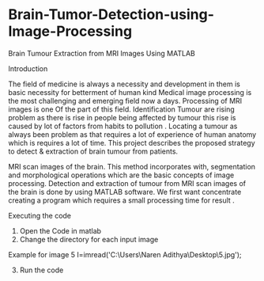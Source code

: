 # Brain-Tumor-Detection-using-Image-Processing
Brain Tumour Extraction from MRI Images Using MATLAB






Introduction

The field of medicine is always a necessity and development in them is basic necessity for betterment of human kind
Medical image processing is the most challenging and emerging field now a days. Processing of MRI images is one
Of the part of this field. Identification Tumour are rising problem as there is rise in people being affected by tumour this rise is caused by lot of factors from habits to pollution . Locating a tumour as always been problem as that requires a lot of experience of human anatomy which is requires a lot of time. 
This project describes the proposed strategy to detect & extraction of brain tumour from patients. 

MRI scan images of the brain. This method incorporates with, segmentation and morphological operations which are the basic concepts of image processing. Detection and extraction of tumour from MRI scan images of the brain is done by using MATLAB software. We first want concentrate creating a program which requires a small processing time for result .

Executing the code

1.	Open the Code in matlab
2.	Change the directory for each input image

   Example for image 5
   I=imread('C:\Users\Naren Adithya\Desktop\5.jpg');

3.	Run the code




